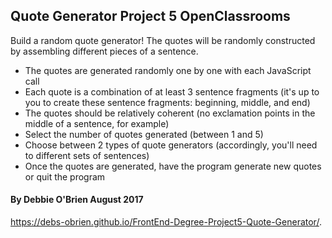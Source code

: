 ## Quote Generator Project 5 OpenClassrooms

 Build a random quote generator! The quotes will be randomly constructed by assembling different pieces of a sentence.
 
- The quotes are generated randomly one by one with each JavaScript call
- Each quote is a combination of at least 3 sentence fragments (it's up to you to create these sentence fragments: beginning, middle, and end)
- The quotes should be relatively coherent (no exclamation points in the middle of a sentence, for example)
- Select the number of quotes generated (between 1 and 5)
- Choose between 2 types of quote generators (accordingly, you'll need to different sets of sentences)
- Once the quotes are generated, have the program generate new quotes or quit the program


#### By Debbie O'Brien August 2017

https://debs-obrien.github.io/FrontEnd-Degree-Project5-Quote-Generator/.
